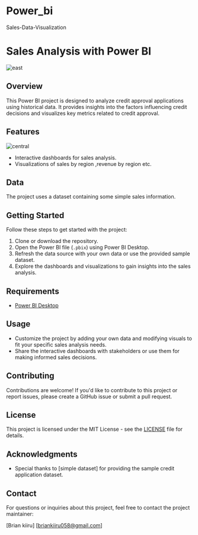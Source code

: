 # Power_bi
Sales-Data-Visualization
# Sales Analysis with Power BI
![east](https://github.com/Brian-Karani/Power_bi/assets/146339584/a8f88fe4-13e1-405b-8288-601b0b0a0621)


## Overview
This Power BI project is designed to analyze credit approval applications using historical data. It provides insights into the factors influencing credit decisions and visualizes key metrics related to credit approval.

## Features
![central](https://github.com/Brian-Karani/Power_bi/assets/146339584/658d19bf-4715-4fa4-97c6-406a2f5cdc3f)


- Interactive dashboards for sales analysis.
- Visualizations of sales by region ,revenue by region etc.


## Data

The project uses a dataset containing some simple sales information.

## Getting Started
Follow these steps to get started with the project:
1. Clone or download the repository.
2. Open the Power BI file (`.pbix`) using Power BI Desktop.
3. Refresh the data source with your own data or use the provided sample dataset.
4. Explore the dashboards and visualizations to gain insights into the sales analysis.

## Requirements
- [Power BI Desktop](https://powerbi.microsoft.com/en-us/desktop/)

## Usage
- Customize the project by adding your own data and modifying visuals to fit your specific sales analysis needs.
- Share the interactive dashboards with stakeholders or use them for making informed sales decisions.

## Contributing
Contributions are welcome! If you'd like to contribute to this project or report issues, please create a GitHub issue or submit a pull request.

## License
This project is licensed under the MIT License - see the [LICENSE](LICENSE) file for details.

## Acknowledgments
- Special thanks to [simple dataset] for providing the sample credit application dataset.

## Contact
For questions or inquiries about this project, feel free to contact the project maintainer:

[Brian kiiru]
[briankiiru058@gmail.com]
